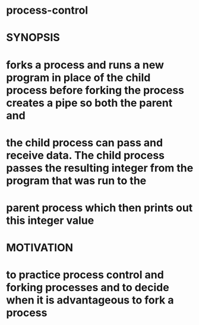 # process-control

# SYNOPSIS
# forks a process and runs a new program in place of the child process before forking the process creates a pipe so both the parent and 
# the child process can pass and receive data. The child process passes the resulting integer from the program that was run to the 
# parent process which then prints out this integer value

# MOTIVATION
# to practice process control and forking processes and to decide when it is advantageous to fork a process 
